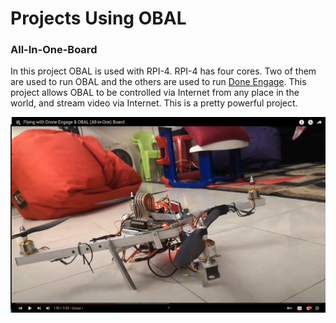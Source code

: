 # Projects Using OBAL


### All-In-One-Board


In this project OBAL is used with RPI-4. RPI-4 has four cores. Two of them are used to run OBAL and the others are used to run [Done Engage](https://www.droneengage.com"). This project allows OBAL to be controlled via Internet from any place in the world, and stream video via Internet. This is a pretty powerful project.



[![All-In-One Board](https://raw.githubusercontent.com/HefnySco/OBAL/main/images/all-in-one-youtube.png)](https://youtu.be/Rsuo76jYF0I "All-In-One Board")


